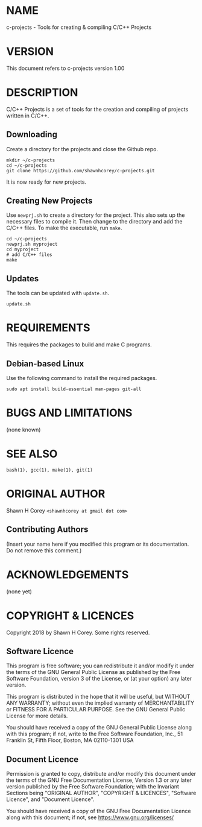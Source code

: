 <!--
     Title: C/C++ Projects
 Copyright: Copyright 2018 by Shawn H Corey. Some rights reserved.
   Licence: GNU GENERAL PUBLIC LICENSE v3.0, see https://www.gnu.org/licenses/gpl-3.0.html
   Purpose: Describe how to load & use the tools.
-->

# NAME

c-projects - Tools for creating & compiling C/C++ Projects

# VERSION

This document refers to c-projects version 1.00

# DESCRIPTION

C/C++ Projects is a set of tools for the creation and compiling of projects
written in C/C++.

## Downloading

Create a directory for the projects and close the Github repo.

    mkdir ~/c-projects
    cd ~/c-projects
    git clone https://github.com/shawnhcorey/c-projects.git

It is now ready for new projects.

## Creating New Projects

Use `newprj.sh` to create a directory for the project.
This also sets up the necessary files to compile it.
Then change to the directory and add the C/C++ files.
To make the executable, run `make`.

    cd ~/c-projects
    newprj.sh myproject
    cd myproject
    # add C/C++ files
    make

## Updates

The tools can be updated with `update.sh`.

    update.sh

# REQUIREMENTS

This requires the packages to build and make C programs.

## Debian-based Linux

Use the following command to install the required packages.

    sudo apt install build-essential man-pages git-all

# BUGS AND LIMITATIONS

(none known)

# SEE ALSO

    bash(1), gcc(1), make(1), git(1)

# ORIGINAL AUTHOR

Shawn H Corey `<shawnhcorey at gmail dot com>`

## Contributing Authors

(Insert your name here if you modified this program or its documentation.
 Do not remove this comment.)

# ACKNOWLEDGEMENTS

(none yet)

# COPYRIGHT & LICENCES

Copyright 2018 by Shawn H Corey. Some rights reserved.

## Software Licence

This program is free software; you can redistribute it and/or modify
it under the terms of the GNU General Public License as published by
the Free Software Foundation, version 3 of the License, or
(at your option) any later version.

This program is distributed in the hope that it will be useful,
but WITHOUT ANY WARRANTY; without even the implied warranty of
MERCHANTABILITY or FITNESS FOR A PARTICULAR PURPOSE.  See the
GNU General Public License for more details.

You should have received a copy of the GNU General Public License
along with this program; if not, write to the Free Software
Foundation, Inc., 51 Franklin St, Fifth Floor, Boston, MA  02110-1301  USA

## Document Licence

Permission is granted to copy, distribute and/or modify this document under the
terms of the GNU Free Documentation License, Version 1.3 or any later version
published by the Free Software Foundation; with the Invariant Sections being
"ORIGINAL AUTHOR", "COPYRIGHT & LICENCES", "Software Licence",
and "Document Licence".

You should have received a copy of the GNU Free Documentation Licence
along with this document; if not, see https://www.gnu.org/licenses/

